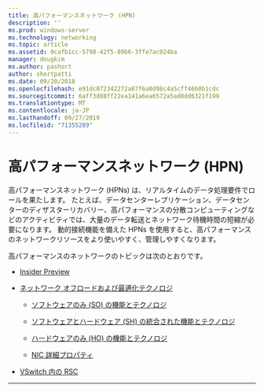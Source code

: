 ```yaml
---
title: 高パフォーマンスネットワーク (HPN)
description: ''
ms.prod: windows-server
ms.technology: networking
ms.topic: article
ms.assetid: 0cafb1cc-5798-42f5-89b6-3ffe7ac024ba
manager: dougkim
ms.author: pashort
author: shortpatti
ms.date: 09/20/2018
ms.openlocfilehash: e91dc072342272a87f6a0d98c4a5cff46b0b1cdc
ms.sourcegitcommit: 6aff3d88ff22ea141a6ea6572a5ad8dd6321f199
ms.translationtype: MT
ms.contentlocale: ja-JP
ms.lasthandoff: 09/27/2019
ms.locfileid: "71355289"
---
```

# <a name="high-performance-networking-hpn"></a>高パフォーマンスネットワーク (HPN)

高パフォーマンスネットワーク (HPNs) は、リアルタイムのデータ処理要件でロールを果たします。 たとえば、データセンターレプリケーション、データセンターのディザスターリカバリー、高パフォーマンスの分散コンピューティングなどのアクティビティでは、大量のデータ転送とネットワーク待機時間の短縮が必要になります。 動的接続機能を備えた HPNs を使用すると、高パフォーマンスのネットワークリソースをより使いやすく、管理しやすくなります。 


高パフォーマンスのネットワークのトピックは次のとおりです。

- [Insider Preview](hpn-insider-preview.md)

- [ネットワーク オフロードおよび最適化テクノロジ](network-offload-and-optimization.md)

  - [ソフトウェアのみ (SO) の機能とテクノロジ](hpn-software-only-features.md)

  - [ソフトウェアとハードウェア (SH) の統合された機能とテクノロジ](hpn-software-hardware-features.md)

  - [ハードウェアのみ (HO) の機能とテクノロジ](hpn-hardware-only-features.md)

  - [NIC 詳細プロパティ](hpn-nic-advanced-properties.md)

- [VSwitch 内の RSC](rsc-in-the-vswitch.md)

---